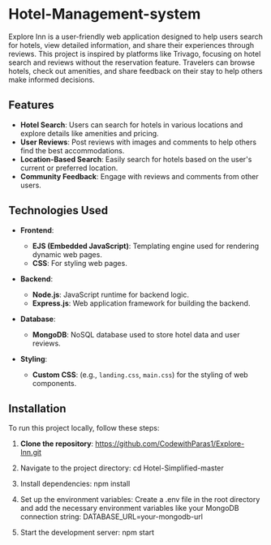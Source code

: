 # Hotel-Management-system
Explore Inn is a user-friendly web application designed to help users search for hotels, view detailed information, and share their experiences through reviews. This project is inspired by platforms like Trivago, focusing on hotel search and reviews without the reservation feature. Travelers can browse hotels, check out amenities, and share feedback on their stay to help others make informed decisions.

## Features
- **Hotel Search**: Users can search for hotels in various locations and explore details like amenities and pricing.
- **User Reviews**: Post reviews with images and comments to help others find the best accommodations.
- **Location-Based Search**: Easily search for hotels based on the user's current or preferred location.
- **Community Feedback**: Engage with reviews and comments from other users.
  
## Technologies Used

- **Frontend**:
  - **EJS (Embedded JavaScript)**: Templating engine used for rendering dynamic web pages.
  - **CSS**: For styling web pages.
  
- **Backend**:
  - **Node.js**: JavaScript runtime for backend logic.
  - **Express.js**: Web application framework for building the backend.
 
- **Database**:
  - **MongoDB**: NoSQL database used to store hotel data and user reviews.

- **Styling**:
  - **Custom CSS**: (e.g., `landing.css`, `main.css`) for the styling of web components.
 

## Installation

To run this project locally, follow these steps:

1. **Clone the repository**:
   https://github.com/CodewithParas1/Explore-Inn.git

3. Navigate to the project directory:
   cd Hotel-Simplified-master
      
4. Install dependencies:
   npm install

5. Set up the environment variables: Create a .env file in the root directory and add the necessary environment variables like your MongoDB connection string:
   DATABASE_URL=your-mongodb-url

6. Start the development server:
   npm start

